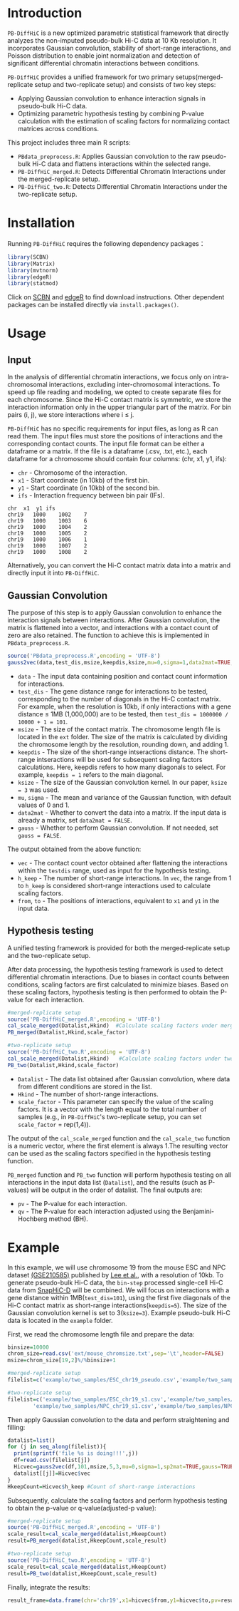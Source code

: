 # Introduction
`PB-DiffHiC` is a new optimized parametric statistical framework that directly analyzes the non-imputed pseudo-bulk Hi-C data at 10 Kb resolution. It incorporates Gaussian convolution, stability of short-range interactions, and Poisson distribution to enable joint normalization and detection of significant differential chromatin interactions between conditions.

`PB-DiffHiC` provides a unified framework for two primary setups(merged-replicate setup and two-replicate setup) and consists of two key steps:
- Applying Gaussian convolution to enhance interaction signals in pseudo-bulk Hi-C data.
- Optimizing parametric hypothesis testing by combining P-value calculation with the estimation of scaling factors for normalizing contact matrices across conditions.

This project includes three main R scripts:
- `PBdata_preprocess.R`: Applies Gaussian convolution to the raw pseudo-bulk Hi-C data and flattens interactions within the selected range.
- `PB-DiffHiC_merged.R`: Detects Differential Chromatin Interactions under the merged-replicate setup.
- `PB-DiffHiC_two.R`: Detects Differential Chromatin Interactions under the two-replicate setup.
  
# Installation
Running `PB-DiffHiC` requires the following dependency packages：
```r 
library(SCBN)
library(Matrix)
library(mvtnorm)
library(edgeR)
library(statmod)
```
Click on [SCBN](https://bioconductor.org/packages/release/bioc/html/SCBN.html) and [edgeR](https://bioconductor.org/packages/release/bioc/html/edgeR.html) to find download instructions. Other dependent packages can be installed directly via `install.packages()`.

# Usage
## Input
In the analysis of differential chromatin interactions, we focus only on intra-chromosomal interactions, excluding inter-chromosomal interactions. To speed up file reading and modeling, we opted to create separate files for each chromosome. Since the Hi-C contact matrix is symmetric, we store the interaction information only in the upper triangular part of the matrix. For bin pairs (i, j), we store interactions where i ≤ j.

`PB-DiffHiC` has no specific requirements for input files, as long as R can read them. The input files must store the positions of interactions and the corresponding contact counts. The input file format can be either a dataframe or a matrix. If the file is a dataframe (.csv, .txt, etc.), each dataframe for a chromosome should contain four columns: (chr, x1, y1, ifs):
- `chr` - Chromosome of the interaction.
- `x1` - Start coordinate (in 10kb) of the first bin.
- `y1` - Start coordinate (in 10kb) of the second bin.
- `ifs` - Interaction frequency between bin pair (IFs).

```
chr	 x1	 y1	ifs
chr19	1000	1002	7
chr19	1000	1003	6
chr19	1000	1004	2
chr19	1000	1005	2
chr19	1000	1006	1
chr19	1000	1007	2
chr19	1000	1008	2
```
Alternatively, you can convert the Hi-C contact matrix data into a matrix and directly input it into `PB-DiffHiC`.

## Gaussian Convolution
The purpose of this step is to apply Gaussian convolution to enhance the interaction signals between interactions. After Gaussian convolution, the matrix is flattened into a vector, and interactions with a contact count of zero are also retained. The function to achieve this is implemented in `PBdata_preprocess.R`.
```r
source('PBdata_preprocess.R',encoding = 'UTF-8')
gauss2vec(data,test_dis,msize,keepdis,ksize,mu=0,sigma=1,data2mat=TRUE,gauss=TRUE)
```
- `data` - The input data containing position and contact count information for interactions.
- `test_dis` - The gene distance range for interactions to be tested, corresponding to the number of diagonals in the Hi-C contact matrix. For example, when the resolution is 10kb, if only interactions with a gene distance ≤ 1MB (1,000,000) are to be tested, then `test_dis = 1000000 / 10000 + 1 = 101`.
- `msize` - The size of the contact matrix. The chromosome length file is located in the `ext` folder. The size of the matrix is calculated by dividing the chromosome length by the resolution, rounding down, and adding 1.
- `keepdis` - The size of the short-range intseractions distance. The short-range intseractions will be used for subsequent scaling factors calculations. Here, keepdis refers to how many diagonals to select. For example, `keepdis = 1` refers to the main diagonal.
- `ksize` - The size of the Gaussian convolution kernel. In our paper, `ksize = 3` was used.
- `mu`, `sigma` - The mean and variance of the Gaussian function, with default values of 0 and 1.
- `data2mat` - Whether to convert the data into a matrix. If the input data is already a matrix, set `data2mat = FALSE`.
- `gauss` - Whether to perform Gaussian convolution. If not needed, set `gauss = FALSE`.

The output obtained from the above function:

- `vec` - The contact count vector obtained after flattening the interactions within the `testdis` range, used as input for the hypothesis testing.
- `h_keep` - The number of short-range interactions. In `vec`, the range from 1 to `h_keep` is considered short-range interactions used to calculate scaling factors.
- `from`, `to` - The positions of interactions, equivalent to `x1` and `y1` in the input data.

## Hypothesis testing
A unified testing framework is provided for both the merged-replicate setup and the two-replicate setup.

After data processing, the hypothesis testing framework is used to detect differential chromatin interactions. Due to biases in contact counts between conditions, scaling factors are first calculated to minimize biases. Based on these scaling factors, hypothesis testing is then performed to obtain the P-value for each interaction.
```r
#merged-replicate setup
source('PB-DiffHiC_merged.R',encoding = 'UTF-8')
cal_scale_merged(Datalist,Hkind)  #Calculate scaling factors under merged-replicate setup
PB_merged(Datalist,Hkind,scale_factor)

#two-replicate setup
source('PB-DiffHiC_two.R',encoding = 'UTF-8')
cal_scale_merged(Datalist,Hkind)   #Calculate scaling factors under two-replicate setup
PB_two(Datalist,Hkind,scale_factor)
```
- `Datalist` - The data list obtained after Gaussian convolution, where data from different conditions are stored in the list. 
- `Hkind` - The number of short-range interactions.
- `scale_factor` - This parameter can specify the value of the scaling factors. It is a vector with the length equal to the total number of samples (e.g., in `PB-DiffHiC`'s two-replicate setup, you can set `scale_factor` = rep(1,4)).

The output of the `cal_scale_merged` function and the `cal_scale_two` function is a numeric vector, where the first element is always 1.The resulting vector can be used as the scaling factors specified in the hypothesis testing function.

`PB_merged` function and `PB_two` function will perform hypothesis testing on all interactions in the input data list (`Datalist`), and the results (such as P-values) will be output in the order of datalist. The final outputs are:
- `pv` - The P-value for each interaction.
- `qv` - The P-value for each interaction adjusted using the Benjamini-Hochberg method (BH).

# Example
In this example, we will use chromosome 19 from the mouse ESC and NPC dataset [(GSE210585)](https://www.ncbi.nlm.nih.gov/geo/query/acc.cgi?acc=GSE210585) published by [Lee et al.](https://pubmed.ncbi.nlm.nih.gov/37649383/), with a resolution of 10kb. To generate pseudo-bulk Hi-C data, the `bin-step` processed single-cell Hi-C data from [SnapHiC-D](https://pubmed.ncbi.nlm.nih.gov/37649383/) will be combined. We will focus on interactions with a gene distance within 1MB(`test_dis=101`), using the first five diagonals of the Hi-C contact matrix as short-range interactions(`keepdis=5`). The size of the Gaussian convolution kernel is set to 3(`ksize=3`). Example pseudo-bulk Hi-C data is located in the `example` folder.

First, we read the chromosome length file and prepare the data:
```r
binsize=10000
chrom_size=read.csv('ext/mouse_chromsize.txt',sep='\t',header=FALSE)
msize=chrom_size[19,2]%/%binsize+1
```
```r
#merged-replicate setup
filelist=c('example/two_samples/ESC_chr19_pseudo.csv','example/two_samples/ESC_chr19_pseudo.csv')
```
```r
#two-replicate setup
filelist=c('example/two_samples/ESC_chr19_s1.csv','example/two_samples/ESC_chr19_s2.csv',
        'example/two_samples/NPC_chr19_s1.csv','example/two_samples/NPC_chr19_s2.csv')
```
Then apply Gaussian convolution to the data and perform straightening and filling:
```r
datalist=list()
for (j in seq_along(filelist)){
  print(sprintf('file %s is doing!!!',j))
  df=read.csv(filelist[j])
  Hicvec=gauss2vec(df,101,msize,5,3,mu=0,sigma=1,sp2mat=TRUE,gauss=TRUE)
  datalist[[j]]=Hicvec$vec
}
HkeepCount=Hicvec$h_keep #Count of short-range interactions
```
Subsequently, calculate the scaling factors and perform hypothesis testing to obtain the p-value or q-value(adjusted-p value):
```r
#merged-replicate setup
source('PB-DiffHiC_merged.R',encoding = 'UTF-8')
scale_result=cal_scale_merged(datalist,HkeepCount)
result=PB_merged(datalist,HkeepCount,scale_result)
```
```r
#two-replicate setup
source('PB-DiffHiC_two.R',encoding = 'UTF-8')
scale_result=cal_scale_merged(datalist,HkeepCount)
result=PB_two(datalist,HkeepCount,scale_result)
```
Finally, integrate the results:
```r
result_frame=data.frame(chr='chr19',x1=hicvec$from,y1=hicvec$to,pv=result$pv)
```
